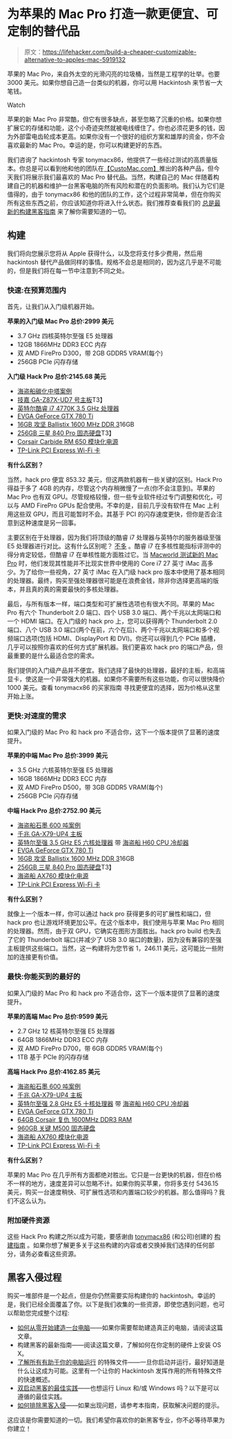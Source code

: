 # 为苹果的 Mac Pro 打造一款更便宜、可定制的替代品

> 原文：<https://lifehacker.com/build-a-cheaper-customizable-alternative-to-apples-mac-5919132>

苹果的 Mac Pro，来自外太空的光滑闪亮的垃圾桶，当然是工程学的壮举。也要 3000 美元。如果你想自己造一台类似的机器，你可以用 Hackintosh 来节省一大笔钱。

Watch

苹果的新 Mac Pro 非常酷，但它有很多缺点，甚至忽略了沉重的价格。如果你想扩展它的存储和功能，这个小奇迹突然就被电线缠住了。你也必须花更多的钱，因为外部雷电齿轮成本更高。如果你没有一个很好的组织方案和雄厚的资金，你不会喜欢最新的 Mac Pro。幸运的是，你可以构建更好的东西。

我们咨询了 hackintosh 专家 tonymacx86，他提供了一些经过测试的高质量版本。你总是可以看到他和他的团队在[【CustoMac.com】](http://customac.com)推出的各种产品，但今天我们将展示我们最喜欢的 Mac Pro 替代品。当然，构建自己的 Mac 伴随着构建自己的机器和维护一台黑客电脑的所有风险和潜在的负面影响。我们认为它们是值得的，由于 tonymacx86 和他的团队的工作，这个过程非常简单，但在你购买所有这些东西之前，你应该知道你将进入什么状态。我们推荐查看我们的 [总是最新的构建黑客指南](https://lifehacker.com/the-always-up-to-date-guide-to-building-a-hackintosh-o-5841604) 来了解你需要知道的一切。

## 构建

我们将向您展示您将从 Apple 获得什么，以及您将支付多少费用，然后用 hackintosh 替代产品做同样的事情。规格不会总是相同的，因为这几乎是不可能的，但是我们将在每一节中注意到不同之处。

### 快速:在预算范围内

首先，让我们从入门级机器开始。

**苹果的入门级 Mac Pro 总价:2999 美元**

*   3.7 GHz 四核英特尔至强 E5 处理器
*   12GB 1866MHz DDR3 ECC 内存
*   双 AMD FirePro D300，带 2GB GDDR5 VRAM(每个)
*   256GB PCIe 闪存存储

**入门级 Hack Pro 总价:2145.68 美元**

*   [海盗船碳化中塔案例](http://www.amazon.com/dp/B005E983JW?asc_campaign=InlineText&asc_refurl=https://lifehacker.com/build-a-cheaper-customizable-alternative-to-apples-mac-5919132&asc_source=&tag=kinjalifehackerlink-20)
*   [技嘉 GA-Z87X-UD7 号主板](http://www.amazon.com/dp/B00H79PIJ0?asc_campaign=InlineText&asc_refurl=https://lifehacker.com/build-a-cheaper-customizable-alternative-to-apples-mac-5919132&asc_source=&tag=kinjalifehackerlink-20)T3】
*   [英特尔酷睿 i7 4770K 3.5 GHz 处理器](http://www.amazon.com/dp/B00CO8TBQ0?asc_campaign=InlineText&asc_refurl=https://lifehacker.com/build-a-cheaper-customizable-alternative-to-apples-mac-5919132&asc_source=&tag=kinjalifehackerlink-20)
*   [EVGA GeForce GTX 780 Ti](http://www.amazon.com/dp/B00GDIIIPW?asc_campaign=InlineText&asc_refurl=https://lifehacker.com/build-a-cheaper-customizable-alternative-to-apples-mac-5919132&asc_source=&tag=kinjalifehackerlink-20)
*   [16GB 攻坚 Ballistix 1600 MHz DDR 3](http://www.amazon.com/dp/product/B0091L1MRY?asc_campaign=InlineText&asc_refurl=https://lifehacker.com/build-a-cheaper-customizable-alternative-to-apples-mac-5919132&asc_source=&tag=kinjalifehackerlink-20)16GB
*   [256GB 三星 840 Pro 固态硬盘](http://www.amazon.com/Samsung-Electronics-2-5-Inch-Solid-MZ-7PD256BW/dp/B009NB8WRU?asc_campaign=InlineText&asc_refurl=https://lifehacker.com/build-a-cheaper-customizable-alternative-to-apples-mac-5919132&asc_source=&tag=kinjalifehackerlink-20)T3】
*   [Corsair Carbide RM 650 模块化电源](http://www.amazon.com/dp/B00EB7UIRS?asc_campaign=InlineText&asc_refurl=https://lifehacker.com/build-a-cheaper-customizable-alternative-to-apples-mac-5919132&asc_source=&tag=kinjalifehackerlink-20)
*   [TP-Link PCI Express Wi-Fi 卡](http://www.amazon.com/dp/B007GMPZ0A?asc_campaign=InlineText&asc_refurl=https://lifehacker.com/build-a-cheaper-customizable-alternative-to-apples-mac-5919132&asc_source=&tag=kinjalifehackerlink-20)

**有什么区别？**

当然，hack pro 便宜 853.32 美元，但这两款机器有一些关键的区别。Hack Pro 得益于多了 4GB 的内存，尽管这个内存稍微慢了一点(你不会注意到)。苹果的 Mac Pro 也有双 GPU。尽管规格较慢，但一些专业软件经过专门调整和优化，可以与 AMD FirePro GPUs 配合使用。不幸的是，目前几乎没有软件在 Mac 上利用这些双 GPU，而且可能暂时不会。其基于 PCI 的闪存速度更快，但你是否会注意到这种速度是另一回事。

主要区别在于处理器，因为我们将顶级的酷睿 i7 处理器与英特尔的服务器级至强 E5 处理器进行对比。这有什么区别呢？ [不多](http://cpuboss.com/cpus/Intel-Xeon-E5-2690-vs-Intel-Core-i7-4770K) 。酷睿 i7 在多核性能指标评测中的得分肯定较低，但酷睿 i7 在单核性能方面胜过它。当 [Macworld 测试新的 Mac Pro](http://www.macworld.com/article/2082515/mac-pro-late-2013-review-apples-new-mac-pro-really-is-for-pros.html) 时，他们发现其性能并不比现实世界中使用的 Core i7 27 英寸 iMac 高多少。为了给你一些视角，27 英寸 iMac 在入门级 hack pro 版本中使用了基本相同的处理器。最终，购买至强处理器很可能是在浪费金钱，除非你选择更高端的版本，并且真的真的需要最快的多核处理器。

最后，与所有版本一样，端口类型和可扩展性选项也有很大不同。苹果的 Mac Pro 有六个 Thunderbolt 2.0 端口、四个 USB 3.0 端口、两个千兆以太网端口和一个 HDMI 端口。在入门级的 hack pro 上，您可以获得两个 Thunderbolt 2.0 端口、八个 USB 3.0 端口(两个在前，六个在后)、两个千兆以太网端口和多个视频端口选项(包括 HDMI、DisplayPort 和 DVI)。你还可以得到几个 PCIe 插槽，几乎可以按照你喜欢的任何方式扩展机器。我们更喜欢 hack pro 的端口产品，但最重要的是什么最适合您的需求。

我们提供的入门级产品并不便宜。我们选择了最快的处理器，最好的主板，和高端显卡，使这是一个非常强大的机器。如果你不需要所有这些功能，你可以很快降价 1000 美元。查看 tonymacx86 的买家指南 寻找更便宜的选择，因为价格从这里开始上涨。

### 更快:对速度的需求

如果入门级的 Mac Pro 和 hack pro 不适合你，这下一个版本提供了显著的速度提升。

**苹果的中端 Mac Pro 总价:3999 美元**

*   3.5 GHz 六核英特尔至强 E5 处理器
*   16GB 1866MHz DDR3 ECC 内存
*   双 AMD FirePro D500，带 3GB GDDR5 VRAM(每个)
*   256GB PCIe 闪存存储

**中端 Hack Pro 总价:2752.90 美元**

*   [海盗船石墨 600 吨案例](http://www.amazon.com/dp/product/B004X63JWS?asc_campaign=InlineText&asc_refurl=https://lifehacker.com/build-a-cheaper-customizable-alternative-to-apples-mac-5919132&asc_source=&tag=kinjalifehackerlink-20)
*   [千兆 GA-X79-UP4 主板](http://www.newegg.com/Product/Product.aspx?Item=N82E16813128562&nm_mc=AFC-C8Junction&cm_mmc=AFC-C8Junction-_-na-_-na-_-na&cm_sp=&AID=10446076&PID=4902415&SID=)
*   [英特尔至强 3.5 GHz E5 六核处理器](http://www.amazon.com/dp/B00F3U005M?asc_campaign=InlineText&asc_refurl=https://lifehacker.com/build-a-cheaper-customizable-alternative-to-apples-mac-5919132&asc_source=&tag=kinjalifehackerlink-20) 带 [海盗船 H60 CPU 冷却器](http://www.amazon.com/dp/product/B00A0HZMGA?asc_campaign=InlineText&asc_refurl=https://lifehacker.com/build-a-cheaper-customizable-alternative-to-apples-mac-5919132&asc_source=&tag=kinjalifehackerlink-20)
*   [EVGA GeForce GTX 780 Ti](http://www.amazon.com/dp/B00GDIIIPW?asc_campaign=InlineText&asc_refurl=https://lifehacker.com/build-a-cheaper-customizable-alternative-to-apples-mac-5919132&asc_source=&tag=kinjalifehackerlink-20)
*   [16GB 攻坚 Ballistix 1600 MHz DDR 3](http://www.amazon.com/dp/product/B0091L1MRY?asc_campaign=InlineText&asc_refurl=https://lifehacker.com/build-a-cheaper-customizable-alternative-to-apples-mac-5919132&asc_source=&tag=kinjalifehackerlink-20)16GB
*   [256GB 三星 840 Pro 固态硬盘](http://www.amazon.com/Samsung-Electronics-2-5-Inch-Solid-MZ-7PD256BW/dp/B009NB8WRU?asc_campaign=InlineText&asc_refurl=https://lifehacker.com/build-a-cheaper-customizable-alternative-to-apples-mac-5919132&asc_source=&tag=kinjalifehackerlink-20)T3】
*   [海盗船 AX760 模块化电源](http://www.amazon.com/dp/product/B00A0HZMEM?asc_campaign=InlineText&asc_refurl=https://lifehacker.com/build-a-cheaper-customizable-alternative-to-apples-mac-5919132&asc_source=&tag=kinjalifehackerlink-20)
*   [TP-Link PCI Express Wi-Fi 卡](http://www.amazon.com/dp/B007GMPZ0A?asc_campaign=InlineText&asc_refurl=https://lifehacker.com/build-a-cheaper-customizable-alternative-to-apples-mac-5919132&asc_source=&tag=kinjalifehackerlink-20)

**有什么区别？**

就像上一个版本一样，你可以通过 hack pro 获得更多的可扩展性和端口，但 hack pro 也让游戏环境更加公平。在这个版本中，我们使用与苹果 Mac Pro 相同的处理器。然而，由于双 GPU，它确实在图形方面胜出。hack pro build 也失去了它的 Thunderbolt 端口(并减少了 USB 3.0 端口的数量)，因为没有兼容的至强主板提供这些端口。当然，这一构建将为您节省 1，246.11 美元，这可能比一些附加的连接更有价值。

### 最快:你能买到的最好的

如果入门级的 Mac Pro 和 hack pro 不适合你，这下一个版本提供了显著的速度提升。

**苹果的高端 Mac Pro 总价:9599 美元**

*   2.7 GHz 12 核英特尔至强 E5 处理器
*   64GB 1866MHz DDR3 ECC 内存
*   双 AMD FirePro D700，带 6GB GDDR5 VRAM(每个)
*   1TB 基于 PCIe 的闪存存储

**高端 Hack Pro 总价:4162.85 美元**

*   [海盗船石墨 600 吨案例](http://www.amazon.com/dp/product/B004X63JWS?asc_campaign=InlineText&asc_refurl=https://lifehacker.com/build-a-cheaper-customizable-alternative-to-apples-mac-5919132&asc_source=&tag=kinjalifehackerlink-20)
*   [千兆 GA-X79-UP4 主板](http://www.newegg.com/Product/Product.aspx?Item=N82E16813128562&nm_mc=AFC-C8Junction&cm_mmc=AFC-C8Junction-_-na-_-na-_-na&cm_sp=&AID=10446076&PID=4902415&SID=)
*   [英特尔至强 2.8 GHz E5 十核处理器](http://www.newegg.com/Product/Product.aspx?Item=N82E16819116928&nm_mc=AFC-C8Junction&cm_mmc=AFC-C8Junction-_-na-_-na-_-na&cm_sp=&AID=10446076&PID=4902415&SID=) 带 [海盗船 H60 CPU 冷却器](http://www.amazon.com/dp/product/B00A0HZMGA?asc_campaign=InlineText&asc_refurl=https://lifehacker.com/build-a-cheaper-customizable-alternative-to-apples-mac-5919132&asc_source=&tag=kinjalifehackerlink-20)
*   [EVGA GeForce GTX 780 Ti](http://www.amazon.com/dp/B00GDIIIPW?asc_campaign=InlineText&asc_refurl=https://lifehacker.com/build-a-cheaper-customizable-alternative-to-apples-mac-5919132&asc_source=&tag=kinjalifehackerlink-20)
*   [64GB Corsair 复仇 1600MHz DDR3 RAM](http://www.amazon.com/Corsair-Vengeance-Desktop-Memory-CMZ64GX3M8A1600C9/dp/B008KSHY2G?asc_campaign=InlineText&asc_refurl=https://lifehacker.com/build-a-cheaper-customizable-alternative-to-apples-mac-5919132&asc_source=&tag=kinjalifehackerlink-20)
*   [960GB 关键 M500 固态硬盘](http://www.amazon.com/Crucial-2-5-Inch-adapter-Internal-CT960M500SSD1/dp/B00BQ8RGL6?asc_campaign=InlineText&asc_refurl=https://lifehacker.com/build-a-cheaper-customizable-alternative-to-apples-mac-5919132&asc_source=&tag=kinjalifehackerlink-20)
*   [海盗船 AX760 模块化电源](http://www.amazon.com/dp/product/B00A0HZMEM?asc_campaign=InlineText&asc_refurl=https://lifehacker.com/build-a-cheaper-customizable-alternative-to-apples-mac-5919132&asc_source=&tag=kinjalifehackerlink-20)
*   [TP-Link PCI Express Wi-Fi 卡](http://www.amazon.com/dp/B007GMPZ0A?asc_campaign=InlineText&asc_refurl=https://lifehacker.com/build-a-cheaper-customizable-alternative-to-apples-mac-5919132&asc_source=&tag=kinjalifehackerlink-20)

**有什么区别？**

苹果的 Mac Pro 在几乎所有方面都绝对胜出。它只是一台更快的机器，但在价格不一样的地方，速度差异可以忽略不计。如果你购买苹果，你将多支付 5436.15 美元，购买一台速度稍快、可扩展性选项和内置端口较少的机器。那么值得吗？我们不这么认为。

### **附加硬件资源**

这些 Hack Pro 构建之所以成为可能，要感谢由 [tonymacx86](http://www.tonymacx86.com/home.php) (和公司)创建的 [构建指南](http://customac.com) 。如果你想了解更多关于这些构建的内容或者交换掉我们选择的任何部分，请务必查看这些资源。

## 黑客入侵过程

购买一堆部件是一个起点，但是你仍然需要实际构建你的 hackintosh。幸运的是，我们已经全面覆盖了你。以下是我们收集的一些资源，即使您遇到问题，也可以帮助您完成整个过程:

*   [如何从零开始建造一台电脑](http://lifehacker.com/how-to-build-a-computer-the-complete-guide-5828747)——如果你需要帮助建造真正的电脑，请阅读这篇文章。
*   构建黑客的最新指南——阅读这篇文章，了解如何在你定制的硬件上安装 OS X。
*   [了解所有有助于你的电脑运行](http://lifehacker.com/learn-about-all-the-special-files-that-help-your-hackin-5880627) 的特殊文件——一旦你启动并运行，最好知道是什么让这成为可能。这里有一个让你的 Hackintosh 发挥作用的所有特殊文件的快速概述。
*   [双启动黑客的最佳实践](https://lifehacker.com/follow-these-best-practices-when-dual-booting-os-x-and-5877605)——也想运行 Linux 和/或 Windows 吗？以下是可以遵循的最佳实践。
*   [如何排除黑客入侵](http://lifehacker.com/how-to-troubleshoot-a-hackintosh-5845186)——如果出现问题，请参考本指南，获取解决问题的提示。

这应该是你需要知道的一切。我们希望你喜欢你的新黑客专业，你不必等待苹果为你建立！